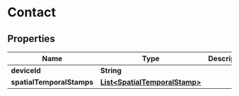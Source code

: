 
# Contact

## Properties
Name | Type | Description | Notes
------------ | ------------- | ------------- | -------------
**deviceId** | **String** |  |  [optional]
**spatialTemporalStamps** | [**List&lt;SpatialTemporalStamp&gt;**](SpatialTemporalStamp.md) |  |  [optional]



